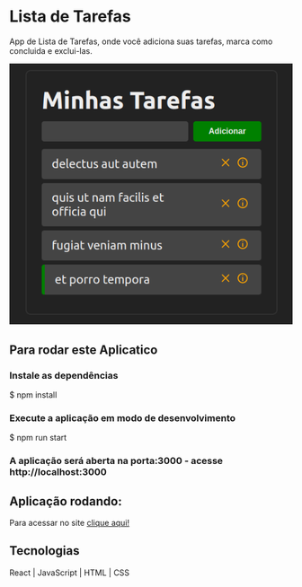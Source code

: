 # Lista de Tarefas 

App de Lista de Tarefas, onde você adiciona suas tarefas, marca como concluida e exclui-las.

![alt text](https://github.com/Jefersoncf/lista-tarefa-react/blob/main/Captura%20de%20tela%20de%202022-02-19%2010-14-58.png)


## Para rodar este Aplicatico

### Instale as dependências
$ npm install

### Execute a aplicação em modo de desenvolvimento
$ npm run start

### A aplicação será aberta na porta:3000 - acesse http://localhost:3000

## Aplicação rodando:
Para acessar no site [clique aqui!]( https://jefersoncf.github.io/lista-tarefa-react/)

## Tecnologias
React |
JavaScript |
HTML |
CSS


